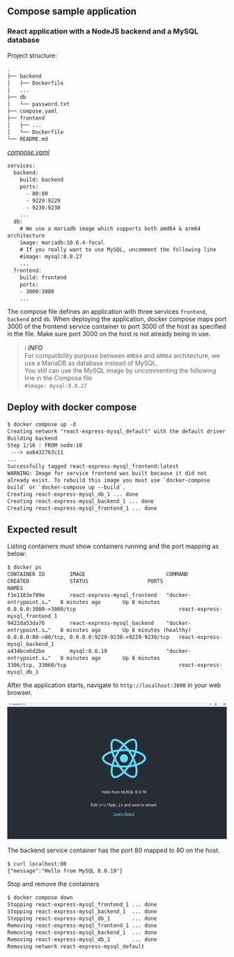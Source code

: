 ## Compose sample application
### React application with a NodeJS backend and a MySQL database

Project structure:
```
.
├── backend
│   ├── Dockerfile
│   ...
├── db
│   └── password.txt
├── compose.yaml
├── frontend
│   ├── ...
│   └── Dockerfile
└── README.md
```

[_compose.yaml_](compose.yaml)
```
services:
  backend:
    build: backend
    ports:
      - 80:80
      - 9229:9229
      - 9230:9230
    ...
  db:
    # We use a mariadb image which supports both amd64 & arm64 architecture
    image: mariadb:10.6.4-focal
    # If you really want to use MySQL, uncomment the following line
    #image: mysql:8.0.27
    ...
  frontend:
    build: frontend
    ports:
    - 3000:3000
    ...
```
The compose file defines an application with three services `frontend`, `backend` and `db`.
When deploying the application, docker compose maps port 3000 of the frontend service container to port 3000 of the host as specified in the file.
Make sure port 3000 on the host is not already being in use.

> ℹ️ **_INFO_**  
> For compatibility purpose between `AMD64` and `ARM64` architecture, we use a MariaDB as database instead of MySQL.  
> You still can use the MySQL image by uncommenting the following line in the Compose file   
> `#image: mysql:8.0.27`

## Deploy with docker compose

```
$ docker compose up -d
Creating network "react-express-mysql_default" with the default driver
Building backend
Step 1/16 : FROM node:10
 ---> aa6432763c11
...
Successfully tagged react-express-mysql_frontend:latest
WARNING: Image for service frontend was built because it did not already exist. To rebuild this image you must use `docker-compose build` or `docker-compose up --build`.
Creating react-express-mysql_db_1 ... done
Creating react-express-mysql_backend_1 ... done
Creating react-express-mysql_frontend_1 ... done
```

## Expected result

Listing containers must show containers running and the port mapping as below:
```
$ docker ps
CONTAINER ID        IMAGE                          COMMAND                  CREATED             STATUS                   PORTS                                                  NAMES
f3e1183e709e        react-express-mysql_frontend   "docker-entrypoint.s…"   8 minutes ago       Up 8 minutes             0.0.0.0:3000->3000/tcp                                 react-express-mysql_frontend_1
9422da53da76        react-express-mysql_backend    "docker-entrypoint.s…"   8 minutes ago       Up 8 minutes (healthy)   0.0.0.0:80->80/tcp, 0.0.0.0:9229-9230->9229-9230/tcp   react-express-mysql_backend_1
a434bce6d2be        mysql:8.0.19                   "docker-entrypoint.s…"   8 minutes ago       Up 8 minutes             3306/tcp, 33060/tcp                                    react-express-mysql_db_1
```

After the application starts, navigate to `http://localhost:3000` in your web browser.

![page](output.png)


The backend service container has the port 80 mapped to 80 on the host.
```
$ curl localhost:80
{"message":"Hello from MySQL 8.0.19"}
```

Stop and remove the containers
```
$ docker compose down
Stopping react-express-mysql_frontend_1 ... done
Stopping react-express-mysql_backend_1  ... done
Stopping react-express-mysql_db_1       ... done
Removing react-express-mysql_frontend_1 ... done
Removing react-express-mysql_backend_1  ... done
Removing react-express-mysql_db_1       ... done
Removing network react-express-mysql_default

```
